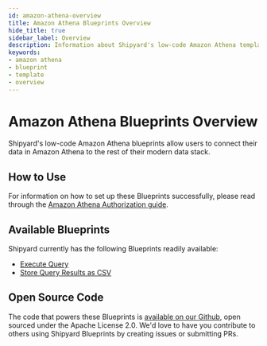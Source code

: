 ```yaml
---
id: amazon-athena-overview
title: Amazon Athena Blueprints Overview
hide_title: true
sidebar_label: Overview
description: Information about Shipyard's low-code Amazon Athena templates.
keywords:
- amazon athena
- blueprint
- template
- overview
---
```


# Amazon Athena Blueprints Overview

Shipyard's low-code Amazon Athena blueprints allow users to connect their data in Amazon Athena to the rest of their modern data stack.

## How to Use
For information on how to set up these Blueprints successfully, please read through the [Amazon Athena Authorization guide](amazon-athena-authorization.md).

## Available Blueprints
Shipyard currently has the following Blueprints readily available: 
- [Execute Query](amazon-athena-execute-query.md)
- [Store Query Results as CSV](amazon-athena-store-query-results-as-csv.md)

## Open Source Code
The code that powers these Blueprints is [available on our Github](https://www.shipyardapp.com/docs/blueprint-library/amazon-athena), open sourced under the Apache License 2.0. We'd love to have you contribute to others using Shipyard Blueprints by creating issues or submitting PRs.
